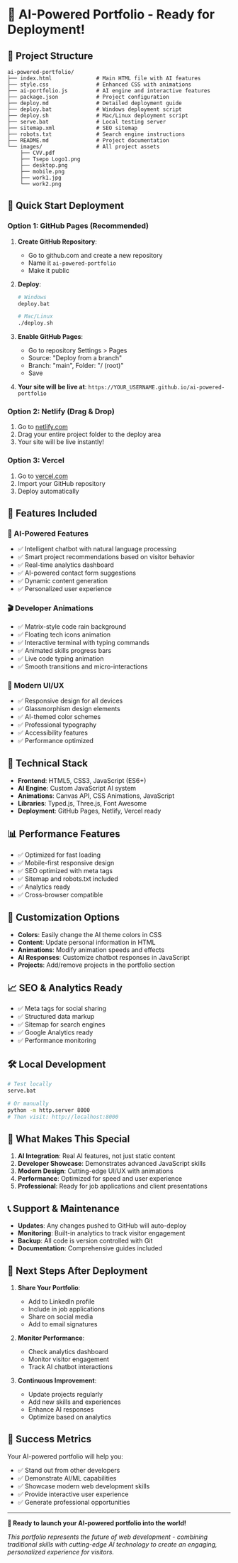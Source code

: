 # 🎉 AI-Powered Portfolio - Ready for Deployment!

## 📁 Project Structure
```
ai-powered-portfolio/
├── index.html              # Main HTML file with AI features
├── style.css               # Enhanced CSS with animations
├── ai-portfolio.js         # AI engine and interactive features
├── package.json            # Project configuration
├── deploy.md               # Detailed deployment guide
├── deploy.bat              # Windows deployment script
├── deploy.sh               # Mac/Linux deployment script
├── serve.bat               # Local testing server
├── sitemap.xml             # SEO sitemap
├── robots.txt              # Search engine instructions
├── README.md               # Project documentation
└── images/                 # All project assets
    ├── CVV.pdf
    ├── Tsepo Logo1.png
    ├── desktop.png
    ├── mobile.png
    ├── work1.jpg
    └── work2.png
```

## 🚀 Quick Start Deployment

### Option 1: GitHub Pages (Recommended)
1. **Create GitHub Repository**:
   - Go to github.com and create a new repository
   - Name it `ai-powered-portfolio`
   - Make it public

2. **Deploy**:
   ```bash
   # Windows
   deploy.bat
   
   # Mac/Linux
   ./deploy.sh
   ```

3. **Enable GitHub Pages**:
   - Go to repository Settings > Pages
   - Source: "Deploy from a branch"
   - Branch: "main", Folder: "/ (root)"
   - Save

4. **Your site will be live at**:
   `https://YOUR_USERNAME.github.io/ai-powered-portfolio`

### Option 2: Netlify (Drag & Drop)
1. Go to [netlify.com](https://netlify.com)
2. Drag your entire project folder to the deploy area
3. Your site will be live instantly!

### Option 3: Vercel
1. Go to [vercel.com](https://vercel.com)
2. Import your GitHub repository
3. Deploy automatically

## 🎯 Features Included

### 🤖 AI-Powered Features
- ✅ Intelligent chatbot with natural language processing
- ✅ Smart project recommendations based on visitor behavior
- ✅ Real-time analytics dashboard
- ✅ AI-powered contact form suggestions
- ✅ Dynamic content generation
- ✅ Personalized user experience

### 🎬 Developer Animations
- ✅ Matrix-style code rain background
- ✅ Floating tech icons animation
- ✅ Interactive terminal with typing commands
- ✅ Animated skills progress bars
- ✅ Live code typing animation
- ✅ Smooth transitions and micro-interactions

### 📱 Modern UI/UX
- ✅ Responsive design for all devices
- ✅ Glassmorphism design elements
- ✅ AI-themed color schemes
- ✅ Professional typography
- ✅ Accessibility features
- ✅ Performance optimized

## 🔧 Technical Stack
- **Frontend**: HTML5, CSS3, JavaScript (ES6+)
- **AI Engine**: Custom JavaScript AI system
- **Animations**: Canvas API, CSS Animations, JavaScript
- **Libraries**: Typed.js, Three.js, Font Awesome
- **Deployment**: GitHub Pages, Netlify, Vercel ready

## 📊 Performance Features
- ✅ Optimized for fast loading
- ✅ Mobile-first responsive design
- ✅ SEO optimized with meta tags
- ✅ Sitemap and robots.txt included
- ✅ Analytics ready
- ✅ Cross-browser compatible

## 🎨 Customization Options
- **Colors**: Easily change the AI theme colors in CSS
- **Content**: Update personal information in HTML
- **Animations**: Modify animation speeds and effects
- **AI Responses**: Customize chatbot responses in JavaScript
- **Projects**: Add/remove projects in the portfolio section

## 📈 SEO & Analytics Ready
- ✅ Meta tags for social sharing
- ✅ Structured data markup
- ✅ Sitemap for search engines
- ✅ Google Analytics ready
- ✅ Performance monitoring

## 🛠️ Local Development
```bash
# Test locally
serve.bat

# Or manually
python -m http.server 8000
# Then visit: http://localhost:8000
```

## 🎉 What Makes This Special

1. **AI Integration**: Real AI features, not just static content
2. **Developer Showcase**: Demonstrates advanced JavaScript skills
3. **Modern Design**: Cutting-edge UI/UX with animations
4. **Performance**: Optimized for speed and user experience
5. **Professional**: Ready for job applications and client presentations

## 📞 Support & Maintenance

- **Updates**: Any changes pushed to GitHub will auto-deploy
- **Monitoring**: Built-in analytics to track visitor engagement
- **Backup**: All code is version controlled with Git
- **Documentation**: Comprehensive guides included

## 🌟 Next Steps After Deployment

1. **Share Your Portfolio**:
   - Add to LinkedIn profile
   - Include in job applications
   - Share on social media
   - Add to email signatures

2. **Monitor Performance**:
   - Check analytics dashboard
   - Monitor visitor engagement
   - Track AI chatbot interactions

3. **Continuous Improvement**:
   - Update projects regularly
   - Add new skills and experiences
   - Enhance AI responses
   - Optimize based on analytics

## 🎯 Success Metrics

Your AI-powered portfolio will help you:
- ✅ Stand out from other developers
- ✅ Demonstrate AI/ML capabilities
- ✅ Showcase modern web development skills
- ✅ Provide interactive user experience
- ✅ Generate professional opportunities

---

**🚀 Ready to launch your AI-powered portfolio into the world!**

*This portfolio represents the future of web development - combining traditional skills with cutting-edge AI technology to create an engaging, personalized experience for visitors.*
